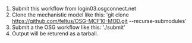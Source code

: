 
1. Submit this workflow from login03.osgconnect.net
2. Clone the mechanistic model like this: 'git clone https://github.com/feltus/OSG-MCF10-MOD.git --recurse-submodules'
3. Submit a the OSG workflow like this: './submit'
4. Output will be returend as a tarball.






